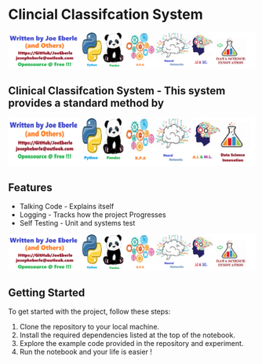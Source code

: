 # Clincial Classifcation System 

![sample Logo](sample.png)

## Clinical Classifcation System  - This system provides a standard method by 

![Developer Logo](developer.png)

## Features

- Talking Code - Explains itself 
- Logging - Tracks how the project Progresses
- Self Testing - Unit and systems test
 
![sample Logo](sample.png)

## Getting Started

To get started with the project, follow these steps:

1. Clone the repository to your local machine.
2. Install the required dependencies listed at the top of the notebook.
3. Explore the example code provided in the repository and experiment.
4. Run the notebook and your life is easier !





